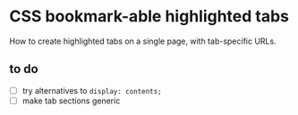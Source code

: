 # CSS bookmark-able highlighted tabs

How to create highlighted tabs on a single page, with tab-specific URLs.

## to do

- [ ] try alternatives to `display: contents;`
- [ ] make tab sections generic